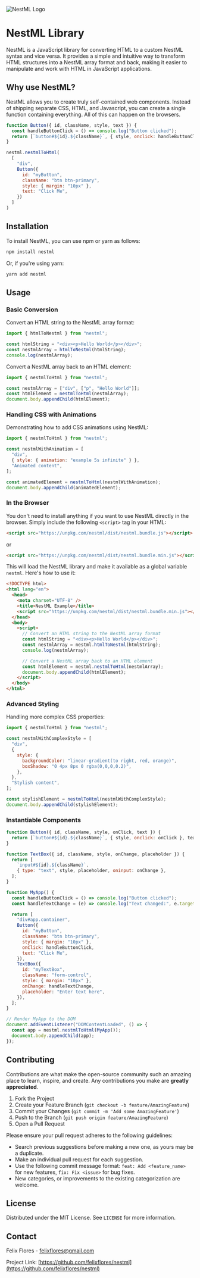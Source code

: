 ![NestML Logo](nestml.jpg)

# NestML Library

NestML is a JavaScript library for converting HTML to a custom NestML syntax and vice versa. It provides a simple and intuitive way to transform HTML structures into a NestML array format and back, making it easier to manipulate and work with HTML in JavaScript applications.

## Why use NestML?
NestML allows you to create truly self-contained web components. Instead of shipping separate CSS, HTML, and Javascript, you can create a single function containing everything. All of this can happen on the browsers.

```javascript
function Button({ id, className, style, text }) {
  const handleButtonClick = () => console.log("Button clicked");
  return [`button#${id}.${className}`, { style, onclick: handleButtonClick }, text];
}

nestml.nestmlToHtml(
  [
    "div",
    Button({
      id: "myButton",
      className: "btn btn-primary",
      style: { margin: "10px" },
      text: "Click Me",
    })
  ]
)
```

## Installation

To install NestML, you can use npm or yarn as follows:

```bash
npm install nestml
```

Or, if you're using yarn:

```bash
yarn add nestml
```

## Usage

### Basic Conversion

Convert an HTML string to the NestML array format:

```javascript
import { htmlToNestml } from "nestml";

const htmlString = "<div><p>Hello World</p></div>";
const nestmlArray = htmlToNestml(htmlString);
console.log(nestmlArray);
```

Convert a NestML array back to an HTML element:

```javascript
import { nestmlToHtml } from "nestml";

const nestmlArray = ["div", ["p", "Hello World"]];
const htmlElement = nestmlToHtml(nestmlArray);
document.body.appendChild(htmlElement);
```

### Handling CSS with Animations

Demonstrating how to add CSS animations using NestML:

```javascript
import { nestmlToHtml } from "nestml";

const nestmlWithAnimation = [
  "div",
  { style: { animation: "example 5s infinite" } },
  "Animated content",
];

const animatedElement = nestmlToHtml(nestmlWithAnimation);
document.body.appendChild(animatedElement);
```

### In the Browser

You don't need to install anything if you want to use NestML directly in the browser. Simply include the following `<script>` tag in your HTML:

```html
<script src="https://unpkg.com/nestml/dist/nestml.bundle.js"></script>
```

or

```html
<script src="https://unpkg.com/nestml/dist/nestml.bundle.min.js"></script>
```

This will load the NestML library and make it available as a global variable `nestml`. Here's how to use it:

```html
<!DOCTYPE html>
<html lang="en">
  <head>
    <meta charset="UTF-8" />
    <title>NestML Example</title>
    <script src="https://unpkg.com/nestml/dist/nestml.bundle.min.js"></script>
  </head>
  <body>
    <script>
      // Convert an HTML string to the NestML array format
      const htmlString = "<div><p>Hello World</p></div>";
      const nestmlArray = nestml.htmlToNestml(htmlString);
      console.log(nestmlArray);

      // Convert a NestML array back to an HTML element
      const htmlElement = nestml.nestmlToHtml(nestmlArray);
      document.body.appendChild(htmlElement);
    </script>
  </body>
</html>
```

### Advanced Styling

Handling more complex CSS properties:

```javascript
import { nestmlToHtml } from "nestml";

const nestmlWithComplexStyle = [
  "div",
  {
    style: {
      backgroundColor: "linear-gradient(to right, red, orange)",
      boxShadow: "0 4px 8px 0 rgba(0,0,0,0.2)",
    },
  },
  "Stylish content",
];

const stylishElement = nestmlToHtml(nestmlWithComplexStyle);
document.body.appendChild(stylishElement);
```

### Instantiable Components

```javascript
function Button({ id, className, style, onClick, text }) {
  return [`button#${id}.${className}`, { style, onclick: onClick }, text];
}

function TextBox({ id, className, style, onChange, placeholder }) {
  return [
    `input#${id}.${className}`,
    { type: "text", style, placeholder, oninput: onChange },
  ];
}

function MyApp() {
  const handleButtonClick = () => console.log("Button clicked");
  const handleTextChange = (e) => console.log("Text changed:", e.target.value);

  return [
    "div#app.container",
    Button({
      id: "myButton",
      className: "btn btn-primary",
      style: { margin: "10px" },
      onClick: handleButtonClick,
      text: "Click Me",
    }),
    TextBox({
      id: "myTextBox",
      className: "form-control",
      style: { margin: "10px" },
      onChange: handleTextChange,
      placeholder: "Enter text here",
    }),
  ];
}

// Render MyApp to the DOM
document.addEventListener("DOMContentLoaded", () => {
  const app = nestml.nestmlToHtml(MyApp());
  document.body.appendChild(app);
});
```

## Contributing

Contributions are what make the open-source community such an amazing place to learn, inspire, and create. Any contributions you make are **greatly appreciated**.

1. Fork the Project
2. Create your Feature Branch (`git checkout -b feature/AmazingFeature`)
3. Commit your Changes (`git commit -m 'Add some AmazingFeature'`)
4. Push to the Branch (`git push origin feature/AmazingFeature`)
5. Open a Pull Request

Please ensure your pull request adheres to the following guidelines:

- Search previous suggestions before making a new one, as yours may be a duplicate.
- Make an individual pull request for each suggestion.
- Use the following commit message format: `feat: Add <feature_name>` for new features, `fix: Fix <issue>` for bug fixes.
- New categories, or improvements to the existing categorization are welcome.

## License

Distributed under the MIT License. See `LICENSE` for more information.

## Contact

Felix Flores - felixflores@gmail.com

Project Link: [https://github.com/felixflores/nestml](https://github.com/felixflores/nestml)
